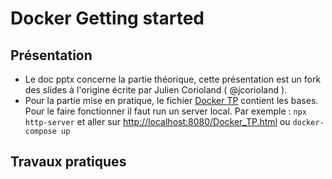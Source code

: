 # Docker Getting started

## Présentation

- Le doc pptx concerne la partie théorique, cette présentation est un fork des slides à l'origine écrite par Julien Corioland ( @jcorioland ).
- Pour la partie mise en pratique, le fichier [Docker TP](./Slides/Docker_TP.html) contient les bases. Pour le faire fonctionner il faut run un server local. Par exemple : `npx http-server` et aller sur <http://localhost:8080/Docker_TP.html> ou `docker-compose up`

## Travaux pratiques
